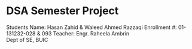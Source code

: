 # DSA Semester Project
Students Name: Hasan Zahid & Waleed Ahmed Razzaqi
Enrollment #: 01-131232-028 & 093 
Teacher: Engr. Raheela Ambrin  
Dept of SE, BUIC
